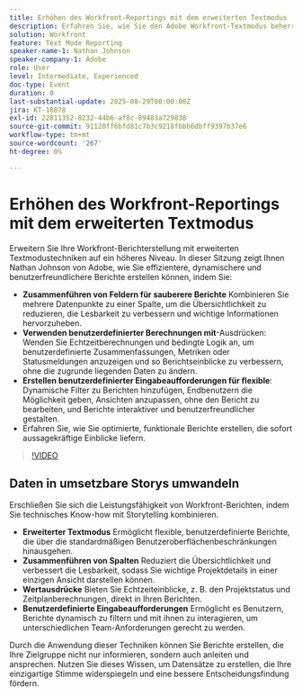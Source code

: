 ```yaml
---
title: Erhöhen des Workfront-Reportings mit dem erweiterten Textmodus
description: Erfahren Sie, wie Sie den Adobe Workfront-Textmodus beherrschen, um Spalten zusammenzuführen, benutzerdefinierte Wertausdrücke zu erstellen und dynamische Eingabeaufforderungen für intelligentere Berichte zu erstellen.
solution: Workfront
feature: Text Mode Reporting
speaker-name-1: Nathan Johnson
speaker-company-1: Adobe
role: User
level: Intermediate, Experienced
doc-type: Event
duration: 0
last-substantial-update: 2025-08-29T00:00:00Z
jira: KT-18878
exl-id: 22811352-8232-44b6-af8c-89483a729838
source-git-commit: 91120ff6bfd81c7b3c9218fbbb6dbff9397b37e6
workflow-type: tm+mt
source-wordcount: '267'
ht-degree: 0%

---
```


# Erhöhen des Workfront-Reportings mit dem erweiterten Textmodus

Erweitern Sie Ihre Workfront-Berichterstellung mit erweiterten Textmodustechniken auf ein höheres Niveau. In dieser Sitzung zeigt Ihnen Nathan Johnson von Adobe, wie Sie effizientere, dynamischere und benutzerfreundlichere Berichte erstellen können, indem Sie:

* **Zusammenführen von Feldern für sauberere Berichte** Kombinieren Sie mehrere Datenpunkte zu einer Spalte, um die Übersichtlichkeit zu reduzieren, die Lesbarkeit zu verbessern und wichtige Informationen hervorzuheben.
* **Verwenden benutzerdefinierter Berechnungen mit**-Ausdrücken: Wenden Sie Echtzeitberechnungen und bedingte Logik an, um benutzerdefinierte Zusammenfassungen, Metriken oder Statusmeldungen anzuzeigen und so Berichtseinblicke zu verbessern, ohne die zugrunde liegenden Daten zu ändern.
* **Erstellen benutzerdefinierter Eingabeaufforderungen für flexible**: Dynamische Filter zu Berichten hinzufügen, Endbenutzern die Möglichkeit geben, Ansichten anzupassen, ohne den Bericht zu bearbeiten, und Berichte interaktiver und benutzerfreundlicher gestalten.
* Erfahren Sie, wie Sie optimierte, funktionale Berichte erstellen, die sofort aussagekräftige Einblicke liefern.

>[!VIDEO](https://video.tv.adobe.com/v/3471498/?learn=on&enablevpops)

## Daten in umsetzbare Storys umwandeln

Erschließen Sie sich die Leistungsfähigkeit von Workfront-Berichten, indem Sie technisches Know-how mit Storytelling kombinieren.

* **Erweiterter Textmodus** Ermöglicht flexible, benutzerdefinierte Berichte, die über die standardmäßigen Benutzeroberflächenbeschränkungen hinausgehen.
* **Zusammenführen von Spalten** Reduziert die Übersichtlichkeit und verbessert die Lesbarkeit, sodass Sie wichtige Projektdetails in einer einzigen Ansicht darstellen können.
* **Wertausdrücke** Bieten Sie Echtzeiteinblicke, z. B. den Projektstatus und Zeitplanberechnungen, direkt in Ihren Berichten.
* **Benutzerdefinierte Eingabeaufforderungen** Ermöglicht es Benutzern, Berichte dynamisch zu filtern und mit ihnen zu interagieren, um unterschiedlichen Team-Anforderungen gerecht zu werden.

Durch die Anwendung dieser Techniken können Sie Berichte erstellen, die Ihre Zielgruppe nicht nur informieren, sondern auch anleiten und ansprechen. Nutzen Sie dieses Wissen, um Datensätze zu erstellen, die Ihre einzigartige Stimme widerspiegeln und eine bessere Entscheidungsfindung fördern.
